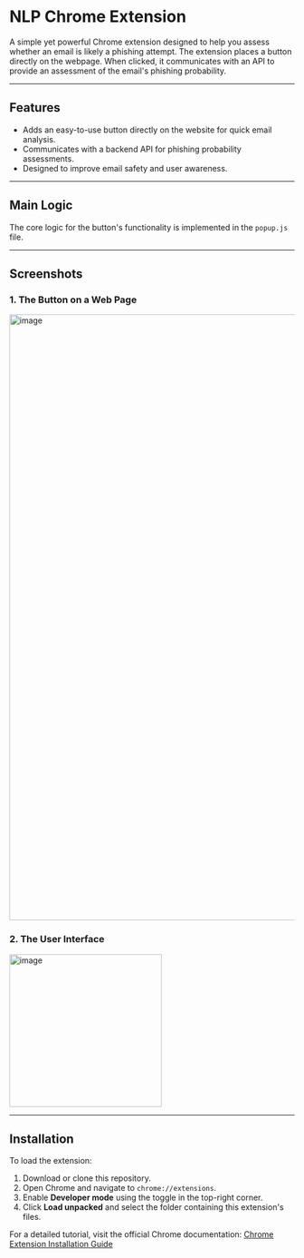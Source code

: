# **NLP Chrome Extension**

A simple yet powerful Chrome extension designed to help you assess whether an email is likely a phishing attempt. The extension places a button directly on the webpage. When clicked, it communicates with an API to provide an assessment of the email's phishing probability.

---

## **Features**
- Adds an easy-to-use button directly on the website for quick email analysis.
- Communicates with a backend API for phishing probability assessments.
- Designed to improve email safety and user awareness.

---

## **Main Logic**
The core logic for the button's functionality is implemented in the `popup.js` file.

---

## **Screenshots**
### **1. The Button on a Web Page**  
<img width="1068" alt="image" src="https://github.com/user-attachments/assets/a7f11055-1132-4353-b434-5d68899dcf44">


### **2. The User Interface**  
<img width="269" alt="image" src="https://github.com/user-attachments/assets/9427f507-4828-4b6a-820b-5aac114c211a">


---

## **Installation**
To load the extension:

1. Download or clone this repository.
2. Open Chrome and navigate to `chrome://extensions`.
3. Enable **Developer mode** using the toggle in the top-right corner.
4. Click **Load unpacked** and select the folder containing this extension's files.

For a detailed tutorial, visit the official Chrome documentation: [Chrome Extension Installation Guide](https://support.google.com/chrome/a/answer/2714278?hl=en#:~:text=Go%20to%20chrome%3A%2F%2Fextensions,the%20app%20or%20extension%20folder.)
